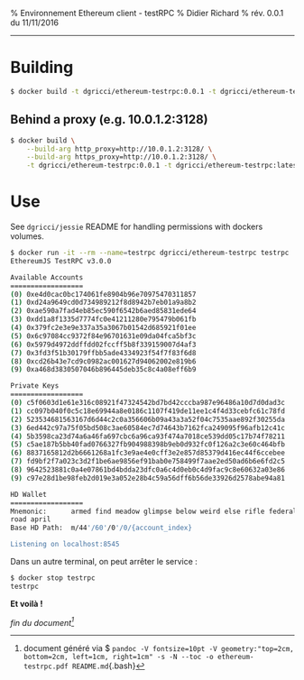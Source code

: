 % Environnement Ethereum client - testRPC
% Didier Richard
% rév. 0.0.1 du 11/11/2016

---

# Building #

```bash
$ docker build -t dgricci/ethereum-testrpc:0.0.1 -t dgricci/ethereum-testrpc:latest .
```

## Behind a proxy (e.g. 10.0.1.2:3128) ##

```bash
$ docker build \
    --build-arg http_proxy=http://10.0.1.2:3128/ \
    --build-arg https_proxy=http://10.0.1.2:3128/ \
    -t dgricci/ethereum-testrpc:0.0.1 -t dgricci/ethereum-testrpc:latest .
```

# Use #

See `dgricci/jessie` README for handling permissions with dockers volumes.

```bash
$ docker run -it --rm --name=testrpc dgricci/ethereum-testrpc testrpc
EthereumJS TestRPC v3.0.0

Available Accounts
==================
(0) 0xe4d0cac0bc174061fe8904b96e70975470311857
(1) 0xd24a9649cd0d734989212f8d8942b7eb01a9a8b2
(2) 0xae590a7fad4eb85ec590f6542b6aed85831ede64
(3) 0xdd1a8f1335d7774fc0e41211280e795479b061fb
(4) 0x379fc2e3e9e337a35a3067b01542d685921f01ee
(5) 0x6c97084cc9372f84e96701631e09da04fca5bf3c
(6) 0x5979d4972ddffdd02fccff5b8f339159007d4af3
(7) 0x3fd3f51b30179ffbb5ade4334923f54f7f83f6d8
(8) 0xcd26b43e7cd9c0982ac001627d94062002e819b6
(9) 0xa468d3830507046b896445deb35c8c4a08eff6b9

Private Keys
==================
(0) c5f0603d1e61e316c08921f47324542bd7bd42cccba987e96486a10d7d0dad3c
(1) cc097b040f0c5c18e69944a8e0186c1107f419de11ee1c4f4d33cebfc61c78fd
(2) 523534681563167d6d44c2c0a356606b09a43a3a52f04c7535aae892f30255da
(3) 6ed442c97a75f05bd508c3ae60584ec7d74643b7162fca249095f96afb12c41c
(4) 5b3598ca23d74a6a46fa697cbc6a96ca93f474a7018ce539dd05c17b74f78211
(5) c5ae187b5bb40fad0766327fb904988398b9eb0d932fc0f126a2c3e60c464bfb
(6) 8837165812d2b6661268a1fc3e9ae4e0cff3e2e857d85379d416ec44f6ccebee
(7) fd9bf2f7a023c3d2f1be6ae9856ef91bab0e758499f7aae2ed50ad6b6e6fd2c5
(8) 9642523881c0a4e07861bd4bdda23dfc0a6c4d0eb0c4d9fac9c8e60632a03e86
(9) c97e28d1be98feb2d019e3a052e28b4c59a56dff6b56de33926d2578abe94a81

HD Wallet
==================
Mnemonic:      armed find meadow glimpse below weird else rifle federal minor
road april
Base HD Path:  m/44'/60'/0'/0/{account_index}

Listening on localhost:8545
```

Dans un autre terminal, on peut arrêter le service :

```bash
$ docker stop testrpc
testrpc
```

__Et voilà !__


_fin du document[^pandoc_gen]_

[^pandoc_gen]: document généré via $ `pandoc -V fontsize=10pt -V geometry:"top=2cm, bottom=2cm, left=1cm, right=1cm" -s -N --toc -o ethereum-testrpc.pdf README.md`{.bash}


